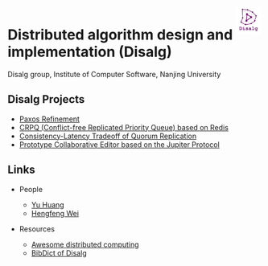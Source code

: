 <img src="pic/disalg-logo-2018-12.png" width = "10%" alt="Disalg Logo" align=right />

# Distributed algorithm design and implementation (Disalg)



Disalg group, Institute of Computer Software, Nanjing University

## Disalg Projects

* [Paxos Refinement](https://github.com/Starydark/Paxos-Refinement) 
* [CRPQ (Conflict-free Replicated Priority Queue) based on Redis](https://github.com/elem-azar-unis/CRPQ-Redis)
* [Consistency-Latency Tradeoff of Quorum Replication](https://github.com/Lingzhi-Ouyang/Consistency-Latency-Tradeoff)
* [Prototype Collaborative Editor based on the Jupiter Protocol](https://github.com/tangruize/coeditor)

## Links

* People
    * [Yu Huang](http://cs.nju.edu.cn/yuhuang) 
    * [Hengfeng Wei](https://github.com/hengxin)

* Resources
    * [Awesome distributed computing](https://github.com/Disalg-ICS-NJU/awesome-distributed-computing/blob/master/awesome-distributed-computing.md)
    * [BibDict of Disalg](https://github.com/alg-nju/disalg-bib-dict/blob/master/README.md)

